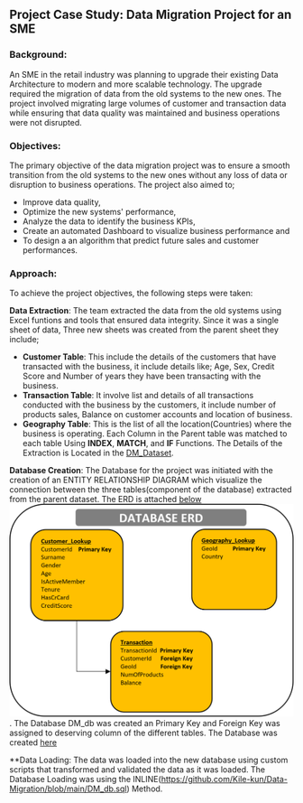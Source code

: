 ## Project Case Study: Data Migration Project for an SME

### Background:
An SME in the retail industry was planning to upgrade their existing Data Architecture to modern and more scalable technology. The upgrade required the migration of data from the old systems to the new ones. The project involved migrating large volumes of customer and transaction data while ensuring that data quality was maintained and business operations were not disrupted.

### Objectives:
The primary objective of the data migration project was to ensure a smooth transition from the old systems to the new ones without any loss of data or disruption to business operations. The project also aimed to;
  - Improve data quality,
  - Optimize the new systems' performance,
  - Analyze the data to identify the business KPIs,
  - Create an automated Dashboard to visualize business performance and
  - To design a an algorithm that predict future sales and customer performances.

### Approach:
To achieve the project objectives, the following steps were taken:

**Data Extraction**: The team extracted the data from the old systems using Excel funtions and tools that ensured data integrity. Since it was a single sheet of data, Three new sheets was created from the parent sheet they include;
   -  **Customer Table**: This include the details of the customers that have transacted with the business, it include details like; Age, Sex, Credit Score and Number of           years they have been transacting with the business.
   -  **Transaction Table**: It involve list and details of all transactions conducted with the business by the customers, it include number of products sales, Balance on           customer accounts and location of business.
   -  **Geography Table**: This is the list of all the location(Countries) where the business is operating.
    Each Column in the Parent table was matched to each table Using **INDEX**, **MATCH**, and **IF** Functions. The Details of the Extraction is Located in the [DM_Dataset](https://github.com/Kile-kun/Data-Migration/blob/main/DM%20Dataset.xlsx).
  
**Database Creation**: The Database for the project was initiated with the creation of an ENTITY RELATIONSHIP DIAGRAM which visualize the connection between the three tables(component of the database) extracted from the parent dataset. The ERD is attached [below](https://github.com/Kile-kun/Data-Migration/blob/main/DM%20ERD.png) ![alt text](https://github.com/Kile-kun/Data-Migration/blob/main/DM%20ERD.png). The Database DM_db was created an Primary Key and Foreign Key was assigned to deserving column of the different tables. The Database was created [here](https://github.com/Kile-kun/Data-Migration/blob/main/DM_db.sql)

**Data Loading: The data was loaded into the new database using custom scripts that transformed and validated the data as it was loaded. The Database Loading was using the INLINE(https://github.com/Kile-kun/Data-Migration/blob/main/DM_db.sql) Method.
